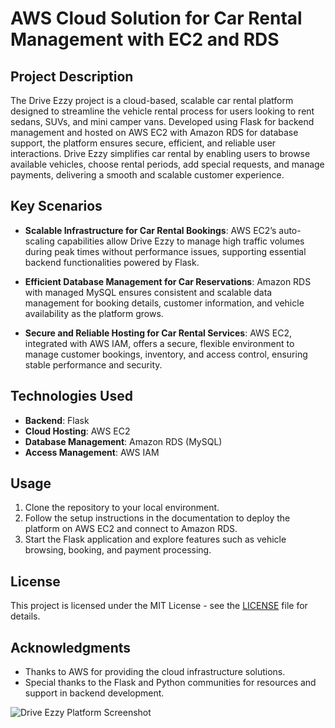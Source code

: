 # AWS Cloud Solution for Car Rental Management with EC2 and RDS

## Project Description
The Drive Ezzy project is a cloud-based, scalable car rental platform designed to streamline the vehicle rental process for users looking to rent sedans, SUVs, and mini camper vans. Developed using Flask for backend management and hosted on AWS EC2 with Amazon RDS for database support, the platform ensures secure, efficient, and reliable user interactions. Drive Ezzy simplifies car rental by enabling users to browse available vehicles, choose rental periods, add special requests, and manage payments, delivering a smooth and scalable customer experience.

## Key Scenarios

- **Scalable Infrastructure for Car Rental Bookings**: AWS EC2’s auto-scaling capabilities allow Drive Ezzy to manage high traffic volumes during peak times without performance issues, supporting essential backend functionalities powered by Flask.

- **Efficient Database Management for Car Reservations**: Amazon RDS with managed MySQL ensures consistent and scalable data management for booking details, customer information, and vehicle availability as the platform grows.

- **Secure and Reliable Hosting for Car Rental Services**: AWS EC2, integrated with AWS IAM, offers a secure, flexible environment to manage customer bookings, inventory, and access control, ensuring stable performance and security.

## Technologies Used
- **Backend**: Flask
- **Cloud Hosting**: AWS EC2
- **Database Management**: Amazon RDS (MySQL)
- **Access Management**: AWS IAM

## Usage
1. Clone the repository to your local environment.
2. Follow the setup instructions in the documentation to deploy the platform on AWS EC2 and connect to Amazon RDS.
3. Start the Flask application and explore features such as vehicle browsing, booking, and payment processing.

## License
This project is licensed under the MIT License - see the [LICENSE](LICENSE) file for details.

## Acknowledgments
- Thanks to AWS for providing the cloud infrastructure solutions.
- Special thanks to the Flask and Python communities for resources and support in backend development.

![Drive Ezzy Platform Screenshot](https://your-image-link-here.com)  <!-- Replace with an actual image link if available -->


